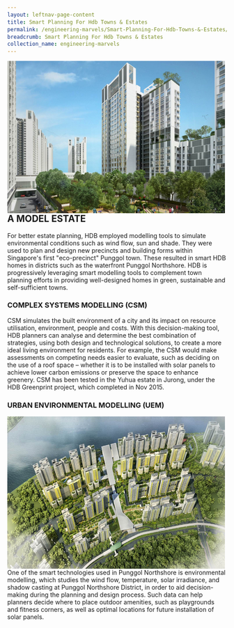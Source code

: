 ```yaml
---
layout: leftnav-page-content
title: Smart Planning For Hdb Towns & Estates
permalink: /engineering-marvels/Smart-Planning-For-Hdb-Towns-&-Estates/
breadcrumb: Smart Planning For Hdb Towns & Estates
collection_name: engineering-marvels
---
```


<img src="/images/smartplan.jpg " alt="smartplan" img align="left" style="width:500px;height:350px;"> </br>

## A MODEL ESTATE

For better estate planning, HDB employed modelling tools to simulate environmental conditions such as wind flow, sun and shade. They were used to plan and design new precincts and building forms within Singapore's first "eco-precinct" Punggol town. These resulted in smart HDB homes in districts such as the waterfront Punggol Northshore. HDB is progressively leveraging smart modelling tools to complement town planning efforts in providing well-designed homes in green, sustainable and self-sufficient towns.

### COMPLEX SYSTEMS MODELLING (CSM)
CSM simulates the built environment of a city and its impact on resource utilisation, environment, people and costs. With this decision-making tool, HDB planners can analyse and determine the best combination of strategies, using both design and technological solutions, to create a more ideal living environment for residents. For example, the CSM would make assessments on competing needs easier to evaluate, such as deciding on the use of a roof space – whether it is to be installed with solar panels to achieve lower carbon emissions or preserve the space to enhance greenery. CSM has been tested in the Yuhua estate in Jurong, under the HDB Greenprint project, which completed in Nov 2015.

### URBAN ENVIRONMENTAL MODELLING (UEM)

<img src="/images/hdb2.png" alt="hdb2" img align="left" style="width:500px;height:350px;"> </br>

One of the smart technologies used in Punggol Northshore is environmental modelling, which studies the wind flow, temperature, solar irradiance, and shadow casting at Punggol Northshore District, in order to aid decision-making during the planning and design process. Such data can help planners decide where to place outdoor amenities, such as playgrounds and fitness corners, as well as optimal locations for future installation of solar panels.
